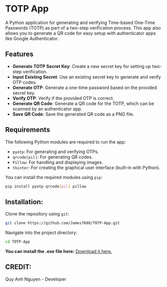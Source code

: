 # TOTP App

A Python application for generating and verifying Time-based One-Time Passwords (TOTP) as part of a two-step verification process. This app also allows you to generate a QR code for easy setup with authenticator apps like Google Authenticator.

## Features

- **Generate TOTP Secret Key**: Create a new secret key for setting up two-step verification.
- **Input Existing Secret**: Use an existing secret key to generate and verify OTP codes.
- **Generate OTP**: Generate a one-time password based on the provided secret key.
- **Verify OTP**: Verify if the provided OTP is correct.
- **Generate QR Code**: Generate a QR code for the TOTP, which can be scanned by an authenticator app.
- **Save QR Code**: Save the generated QR code as a PNG file.

## Requirements

The following Python modules are required to run the app:

- `pyotp`: For generating and verifying OTPs.
- `qrcode[pil]`: For generating QR codes.
- `Pillow`: For handling and displaying images.
- `tkinter`: For creating the graphical user interface (built-in with Python).

You can install the required modules using `pip`:

```bash
pip install pyotp qrcode[pil] pillow
```

## Installation:
Clone the repository using `git`:
```bash
git clone https://github.com/James7688/TOTP-App.git
```
Navigate into the project directory:

```bash
cd TOTP-App
```

**You can install the .exe file here:**
[Download it here.](https://github.com/James7688/TOTP-App/blob/main/TOTP%20Application.exe)

## CREDIT:
Quy Anh Nguyen - Developer
